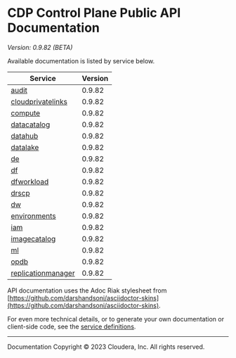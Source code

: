 # CDP Control Plane Public API Documentation

*Version: 0.9.82 (BETA)*

Available documentation is listed by service below.

| Service | Version |
| --- | --- |
| [audit](./audit/index.html) | 0.9.82 |
| [cloudprivatelinks](./cloudprivatelinks/index.html) | 0.9.82 |
| [compute](./compute/index.html) | 0.9.82 |
| [datacatalog](./datacatalog/index.html) | 0.9.82 |
| [datahub](./datahub/index.html) | 0.9.82 |
| [datalake](./datalake/index.html) | 0.9.82 |
| [de](./de/index.html) | 0.9.82 |
| [df](./df/index.html) | 0.9.82 |
| [dfworkload](./dfworkload/index.html) | 0.9.82 |
| [drscp](./drscp/index.html) | 0.9.82 |
| [dw](./dw/index.html) | 0.9.82 |
| [environments](./environments/index.html) | 0.9.82 |
| [iam](./iam/index.html) | 0.9.82 |
| [imagecatalog](./imagecatalog/index.html) | 0.9.82 |
| [ml](./ml/index.html) | 0.9.82 |
| [opdb](./opdb/index.html) | 0.9.82 |
| [replicationmanager](./replicationmanager/index.html) | 0.9.82 |

API documentation uses the Adoc Riak stylesheet from
[https://github.com/darshandsoni/asciidoctor-skins](https://github.com/darshandsoni/asciidoctor-skins).

For even more technical details, or to generate your own documentation or client-side code, see the
[service definitions](swagger/).

----

Documentation Copyright © 2023 Cloudera, Inc. All rights reserved.

